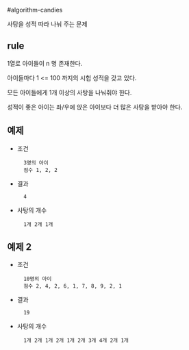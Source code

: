 #algorithm-candies

사탕을 성적 따라 나눠 주는 문제

## rule

1열로 아이들이 n 명 존재한다.

아이들마다 1 <= 100 까지의 시험 성적을 갖고 있다.

모든 아이들에게 1개 이상의 사탕을 나눠줘야 한다.

성적이 좋은 아이는 좌/우에 앉은 아이보다 더 많은 사탕을 받아야 한다.


## 예제

* 조건

		3명의 아이 
		점수 1, 2, 2

* 결과 
	
		4
	
* 사탕의 개수 

		1개 2개 1개 
	

## 예제 2

* 조건

		10명의 아이 
		점수 2, 4, 2, 6, 1, 7, 8, 9, 2, 1

* 결과 
	
		19
	
* 사탕의 개수 

		1개 2개 1개 2개 1개 2개 3개 4개 2개 1개 
